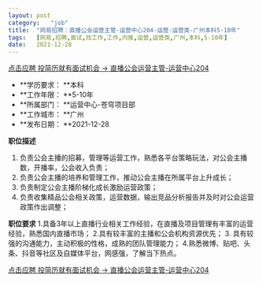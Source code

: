 ```yaml
---
layout:	post
category:	"job"
title:	"网易招聘：直播公会运营主管-运营中心204-运营-运营类-广州本科5-10年"
tags:	[网易,招聘,面试,找工作,工作,内推,运营,运营类,广州,本科,5-10年]
date:	2021-12-28
---
```


[点击应聘 投简历就有面试机会 -> 直播公会运营主管-运营中心204](http://mobile.bole.netease.com/bole/boleDetail?id=34106&employeeId=346f03c3cda5f04c&key=all)



- **学历要求： **本科
- **工作年限： **5-10年
- **所属部门： **运营中心-苍穹项目部
- **工作城市： **广州
- **发布日期： **2021-12-28



**职位描述**
1. 负责公会主播的招募，管理等运营工作，熟悉各平台策略玩法，对公会主播数，开播率，公会收入负责；
2. 负责公会主播的培养和管理工作，推动公会主播在所属平台上升成长；
3. 负责制定公会主播阶梯化成长激励运营政策；
4. 负责收集精品公会相关政策，运营数据，输出竞品分析报告并及时对公会运营政策作出调整；



**职位要求**
1.具备3年以上直播行业相关工作经验，在直播及项目管理有丰富的运营经验，熟悉国内直播市场；
2.具有较丰富的主播和公会机构资源优先；
3. 具有较强的沟通能力，主动积极的性格，成熟的团队管理能力；
4.熟悉微博、贴吧、头条、抖音等社区及自媒体平台，网感强，了解当下热点。



[点击应聘 投简历就有面试机会 -> 直播公会运营主管-运营中心204](http://mobile.bole.netease.com/bole/boleDetail?id=34106&employeeId=346f03c3cda5f04c&key=all)